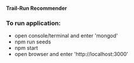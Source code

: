 ####  Trail-Run Recommender

### To run application:
- open console/terminal and enter 'mongod'
- npm run seeds
- npm start
- open browser and enter 'http://localhost:3000'
